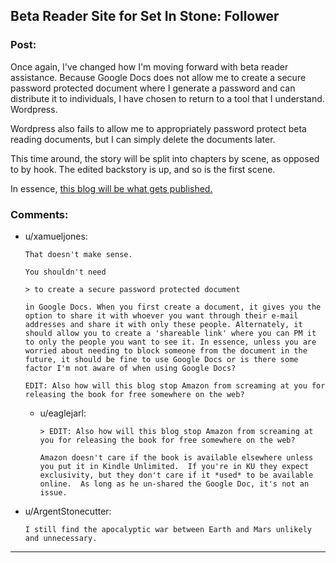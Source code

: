 ## Beta Reader Site for Set In Stone: Follower

### Post:

Once again, I've changed how I'm moving forward with beta reader assistance.  Because Google Docs does not allow me to create a secure password protected document where I generate a password and can distribute it to individuals, I have chosen to return to a tool that I understand.  Wordpress.

Wordpress also fails to allow me to appropriately password protect beta reading documents, but I can simply delete the documents later.

This time around, the story will be split into chapters by scene, as opposed to by hook.  The edited backstory is up, and so is the first scene.

In essence, [this blog will be what gets published.](https://betareadersite.wordpress.com/)

### Comments:

- u/xamueljones:
  ```
  That doesn't make sense.

  You shouldn't need

  > to create a secure password protected document

  in Google Docs. When you first create a document, it gives you the option to share it with whoever you want through their e-mail addresses and share it with only these people. Alternately, it should allow you to create a 'shareable link' where you can PM it to only the people you want to see it. In essence, unless you are worried about needing to block someone from the document in the future, it should be fine to use Google Docs or is there some factor I'm not aware of when using Google Docs?

  EDIT: Also how will this blog stop Amazon from screaming at you for releasing the book for free somewhere on the web?
  ```

  - u/eaglejarl:
    ```
    > EDIT: Also how will this blog stop Amazon from screaming at you for releasing the book for free somewhere on the web?

    Amazon doesn't care if the book is available elsewhere unless you put it in Kindle Unlimited.  If you're in KU they expect exclusivity, but they don't care if it *used* to be available online.  As long as he un-shared the Google Doc, it's not an issue.
    ```

- u/ArgentStonecutter:
  ```
  I still find the apocalyptic war between Earth and Mars unlikely and unnecessary.
  ```

---

